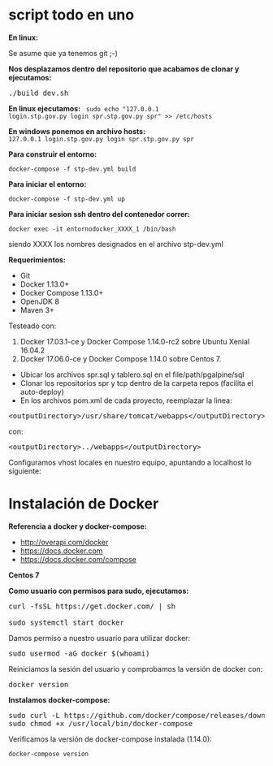 script todo en uno
================

**En linux:**

Se asume que ya tenemos git ;-)

**Nos desplazamos dentro del repositorio que acabamos de clonar y ejecutamos:**

<pre>
./build_dev.sh
</pre>

**En linux ejecutamos:**
<code>
sudo echo "127.0.0.1 login.stp.gov.py login spr.stp.gov.py spr" >> /etc/hosts
</code>

**En windows ponemos en archivo hosts:**
<code> 127.0.0.1 login.stp.gov.py login spr.stp.gov.py spr</code>

**Para construir el entorno:**

<code>docker-compose -f stp-dev.yml build</code>


**Para iniciar el entorno:**

<code>docker-compose -f stp-dev.yml up</code>



**Para iniciar sesion ssh dentro del contenedor correr:**

<code>docker exec -it entornodocker_XXXX_1 /bin/bash</code>

siendo XXXX los nombres designados en el archivo stp-dev.yml


**Requerimientos:**

* Git
* Docker 1.13.0+
* Docker Compose 1.13.0+
* OpenJDK 8
* Maven 3+

Testeado con:
 1. Docker 17.03.1-ce y Docker Compose 1.14.0-rc2 sobre Ubuntu Xenial 16.04.2
 2. Docker 17.06.0-ce y Docker Compose 1.14.0 sobre Centos 7.

* Ubicar los archivos spr.sql y tablero.sql en el file/path/pgalpine/sql
* Clonar los repositorios spr y tcp dentro de la carpeta repos (facilita el auto-deploy)
* En los archivos pom.xml de cada proyecto, reemplazar la linea:

<pre>&lt;outputDirectory&gt;/usr/share/tomcat/webapps&lt;/outputDirectory&gt; </pre>

con:

<pre>&lt;outputDirectory&gt;../webapps&lt;/outputDirectory&gt;</pre>

Configuramos vhost locales en nuestro equipo, apuntando a localhost lo siguiente:


Instalación de Docker
=====================


**Referencia a docker y docker-compose:**

* http://overapi.com/docker
* https://docs.docker.com
* https://docs.docker.com/compose




**Centos 7**


**Como usuario con permisos para sudo, ejecutamos:**


<pre>curl -fsSL https://get.docker.com/ | sh

sudo systemctl start docker
</pre>

Damos permiso a nuestro usuario para utilizar docker:

<pre>sudo usermod -aG docker $(whoami) </pre>

Reiniciamos la sesión del usuario y comprobamos la versión de docker con:

<pre>docker version </pre>


**Instalamos docker-compose:**


<pre>
sudo curl -L https://github.com/docker/compose/releases/download/1.14.0/docker-compose-`uname -s`-`uname -m` > /usr/local/bin/docker-compose 
sudo chmod +x /usr/local/bin/docker-compose
</pre>


Verificamos la versión de docker-compose instalada (1.14.0):

<code>docker-compose version<code>
